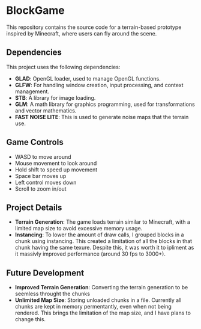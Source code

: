# BlockGame

This repository contains the source code for a terrain-based prototype inspired by Minecraft, where users can fly around the scene.

## Dependencies

This project uses the following dependencies:
- **GLAD**: OpenGL loader, used to manage OpenGL functions.
- **GLFW**: For handling window creation, input processing, and context management.
- **STB**: A library for image loading.
- **GLM**: A math library for graphics programming, used for transformations and vector mathematics.
- **FAST NOISE LITE**: This is used to generate noise maps that the terrain use.

## Game Controls

- WASD to move around
- Mouse movement to look around
- Hold shift to speed up movement
- Space bar moves up
- Left control moves down
- Scroll to zoom in/out

## Project Details

- **Terrain Generation**: The game loads terrain similar to Minecraft, with a limited map size to avoid excessive memory usage.
-  **Instancing**: To lower the amount of draw calls, I grouped blocks in a chunk using instancing. This created a limitation of all the blocks in that chunk having the same texure. Despite this, it was worth it to ipliment as it massivly improved performance (around 30 fps to 3000+).

## Future Development

- **Improved Terrain Generation**: Converting the terrain generation to be seemless throught the chunks
- **Unlimited Map Size**: Storing unloaded chunks in a file. Currently all chunks are kept in memory permentantly, even when not being rendered. This brings the limitation of the map size, and I have plans to change this.

